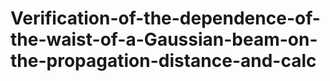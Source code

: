 # Verification-of-the-dependence-of-the-waist-of-a-Gaussian-beam-on-the-propagation-distance-and-calc
